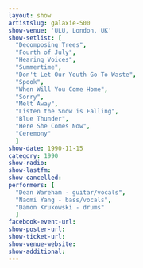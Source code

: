 ```yaml
---
layout: show
artistslug: galaxie-500
show-venue: 'ULU, London, UK'
show-setlist: [
  "Decomposing Trees",
  "Fourth of July",
  "Hearing Voices",
  "Summertime",
  "Don't Let Our Youth Go To Waste",
  "Spook",
  "When Will You Come Home",
  "Sorry",
  "Melt Away",
  "Listen the Snow is Falling",
  "Blue Thunder",
  "Here She Comes Now",
  "Ceremony"
  ]
show-date: 1990-11-15
category: 1990
show-radio: 
show-lastfm: 
show-cancelled: 
performers: [
  "Dean Wareham - guitar/vocals",
  "Naomi Yang - bass/vocals",
  "Damon Krukowski - drums"
  ]
facebook-event-url: 
show-poster-url: 
show-ticket-url: 
show-venue-website: 
show-additional: 
---
```


